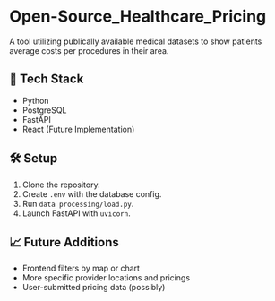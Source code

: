 # Open-Source_Healthcare_Pricing
A tool utilizing publically available medical datasets to show patients average costs per procedures in their area.

## 🔧 Tech Stack
- Python
- PostgreSQL
- FastAPI
- React (Future Implementation)

## 🛠️ Setup
1. Clone the repository.
2. Create `.env` with the database config.
3. Run `data processing/load.py`.
4. Launch FastAPI with `uvicorn`.

## 📈 Future Additions
- Frontend filters by map or chart
- More specific provider locations and pricings
- User-submitted pricing data (possibly)
